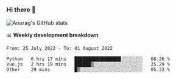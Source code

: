 ### Hi there 👋
![Anurag's GitHub stats](https://github-readme-stats.vercel.app/api?username=jami1024&show_icons=true&theme=radical)

📊 **Weekly development breakdown**
<!--START_SECTION:waka-->

```text
From: 25 July 2022 - To: 01 August 2022

Python   6 hrs 17 mins   █████████████████░░░░░░░░   68.26 %
Vue.js   2 hrs 19 mins   ██████▒░░░░░░░░░░░░░░░░░░   25.29 %
Other    29 mins         █▒░░░░░░░░░░░░░░░░░░░░░░░   05.32 %
```

<!--END_SECTION:waka-->
<!--
**jami1024/jami1024** is a ✨ _special_ ✨ repository because its `README.md` (this file) appears on your GitHub profile.

Here are some ideas to get you started:

- 🔭 I’m currently working on ...
- 🌱 I’m currently learning ...
- 👯 I’m looking to collaborate on ...
- 🤔 I’m looking for help with ...
- 💬 Ask me about ...
- 📫 How to reach me: ...
- 😄 Pronouns: ...
- ⚡ Fun fact: ...
-->
